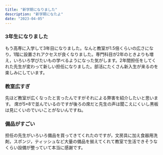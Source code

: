 ```yaml
---
title: "新学期になりました"
description: "新学期になたよ"
date: "2023-04-05"
---
```


### 3年生になりました

もう高専に入学して3年目になりました。なんと教室が1.5倍くらいの広さになり，1階に設置されアクセスが良くなりました。専門科目が2年のときよりも増え，いろいろ学びたいもの学べるようになった気がします。2年間担任をしてくれた先生が変わって新しい担任になりました。部活にたくさん新入生が来るのを楽しみにしています。

### 教室広すぎ

先ほど教室が広くなったと言ったんですがそれによる弊害を紹介したいと思います。
席が5×8で並んでいるのですが後ろの席だと先生の声は聞こえにくいし黒板は見にくいのでいいことがないんですね。

### 備品がすごい

担任の先生がいろいろ備品を買ってきてくれたのですが，文房具に加え食器用洗剤，スポンジ，ティッシュなど大量の備品を揃えてくれて教室で生活できそうなくらい設備が整っていて本当に感謝です。

